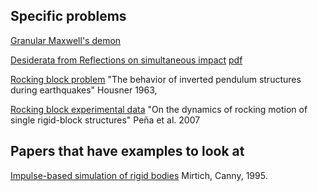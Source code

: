 ## Specific problems
[Granular Maxwell's demon](http://pof.tnw.utwente.nl/3_research/3_g_maxwell.html)

[Desiderata from Reflections on simultaneous impact](http://dl.acm.org/citation.cfm?id=2185602)
[pdf](http://citeseerx.ist.psu.edu/viewdoc/download?doi=10.1.1.245.1015&rep=rep1&type=pdf)

[Rocking block problem](http://www.bssaonline.org/content/53/2/403.short)
"The behavior of inverted pendulum structures during earthquakes" Housner 1963,

[Rocking block experimental data](http://dx.doi.org/10.1002/eqe.739)
"On the dynamics of rocking motion of single rigid-block structures" Peña et al. 2007


## Papers that have examples to look at
[Impulse-based simulation of rigid bodies](http://dl.acm.org/citation.cfm?id=199436)
Mirtich, Canny, 1995.
